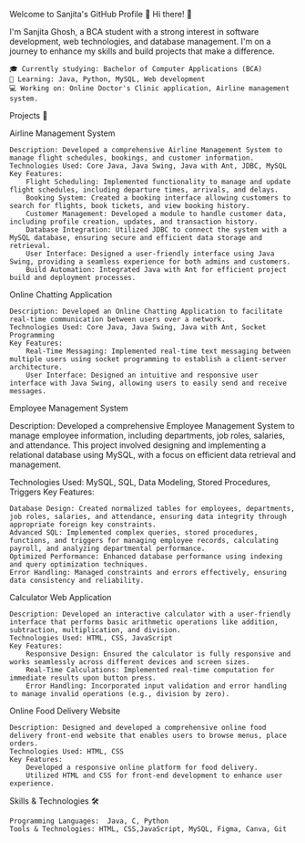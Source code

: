 Welcome to Sanjita's GitHub Profile 👋
Hi there! 👋

I'm Sanjita Ghosh, a BCA student with a strong interest in software development, web technologies, and database management. I'm on a journey to enhance my skills and build projects that make a difference.

    🎓 Currently studying: Bachelor of Computer Applications (BCA)
    🌱 Learning: Java, Python, MySQL, Web development
    💻 Working on: Online Doctor's Clinic application, Airline management system.

Projects 🚀

Airline Management System

    Description: Developed a comprehensive Airline Management System to manage flight schedules, bookings, and customer information.
    Technologies Used: Core Java, Java Swing, Java with Ant, JDBC, MySQL
    Key Features:
        Flight Scheduling: Implemented functionality to manage and update flight schedules, including departure times, arrivals, and delays.
        Booking System: Created a booking interface allowing customers to search for flights, book tickets, and view booking history.
        Customer Management: Developed a module to handle customer data, including profile creation, updates, and transaction history.
        Database Integration: Utilized JDBC to connect the system with a MySQL database, ensuring secure and efficient data storage and retrieval.
        User Interface: Designed a user-friendly interface using Java Swing, providing a seamless experience for both admins and customers.
        Build Automation: Integrated Java with Ant for efficient project build and deployment processes.

 Online Chatting Application

    Description: Developed an Online Chatting Application to facilitate real-time communication between users over a network.
    Technologies Used: Core Java, Java Swing, Java with Ant, Socket Programming
    Key Features:
        Real-Time Messaging: Implemented real-time text messaging between multiple users using socket programming to establish a client-server architecture.
        User Interface: Designed an intuitive and responsive user interface with Java Swing, allowing users to easily send and receive messages.       

Employee Management System

Description: Developed a comprehensive Employee Management System to manage employee information, including departments, job roles, salaries, and attendance. This project involved designing and implementing a relational database using MySQL, with a focus on efficient data retrieval and management.

Technologies Used: MySQL, SQL, Data Modeling, Stored Procedures, Triggers
Key Features:

    Database Design: Created normalized tables for employees, departments, job roles, salaries, and attendance, ensuring data integrity through appropriate foreign key constraints.
    Advanced SQL: Implemented complex queries, stored procedures, functions, and triggers for managing employee records, calculating payroll, and analyzing departmental performance.
    Optimized Performance: Enhanced database performance using indexing and query optimization techniques.
    Error Handling: Managed constraints and errors effectively, ensuring data consistency and reliability.

Calculator Web Application

    Description: Developed an interactive calculator with a user-friendly interface that performs basic arithmetic operations like addition, subtraction, multiplication, and division.
    Technologies Used: HTML, CSS, JavaScript
    Key Features:
        Responsive Design: Ensured the calculator is fully responsive and works seamlessly across different devices and screen sizes.
        Real-Time Calculations: Implemented real-time computation for immediate results upon button press.
        Error Handling: Incorporated input validation and error handling to manage invalid operations (e.g., division by zero).
    
 Online Food Delivery Website

    Description: Designed and developed a comprehensive online food delivery front-end website that enables users to browse menus, place orders.
    Technologies Used: HTML, CSS   
    Key Features:
        Developed a responsive online platform for food delivery.
        Utilized HTML and CSS for front-end development to enhance user experience.


Skills & Technologies 🛠️

    Programming Languages:  Java, C, Python
    Tools & Technologies: HTML, CSS,JavaScript, MySQL, Figma, Canva, Git

 
     
